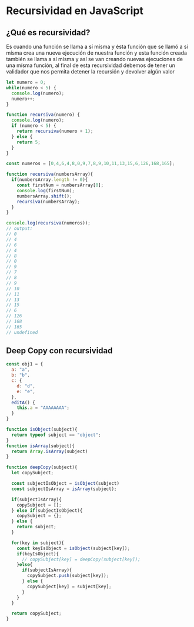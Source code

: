 # Recursividad en JavaScript

## ¿Qué es recursividad?

Es cuando una función se llama a sí mísma y ésta función que se llamó a sí mísma crea una nueva ejecución de nuestra función y esta función creada también se llama a sí mísma y así se van creando nuevas ejecuciones de una mísma función, al final de esta recursividad debemos de tener un validador que nos permita detener la recursión y devolver algún valor

```javascript
let numero = 0;
while(numero < 5) {
  console.log(numero);
  numero++;
}

function recursiva(numero) {
  console.log(numero);
  if (numero < 5) {
    return recursiva(numero + 1);
  } else {
    return 5;
  }
}
```
```javascript
const numeros = [0,4,6,4,8,0,9,7,8,9,10,11,13,15,6,126,168,165];

function recursiva(numbersArray){
  if(numbersArray.length != 0){
    const firstNum = numbersArray[0];
    console.log(firstNum);
    numbersArray.shift();
    recursiva(numbersArray);
  }
}

console.log(recursiva(numeros));
// output:
// 0
// 4
// 6
// 4
// 8
// 0
// 9
// 7
// 8
// 9
// 10
// 11
// 13
// 15
// 6
// 126
// 168
// 165
// undefined
```

## Deep Copy con recursividad

```javascript
const obj1 = {
  a: "a",
  b: "b",
  c: {
    d: "d",
    e: "e",
  },
  editA() {
    this.a = "AAAAAAAA";
  }
}

function isObject(subject){
  return typeof subject == "object";
}
function isArray(subject){
  return Array.isArray(subject)
}

function deepCopy(subject){
  let copySubject;

  const subjectIsObject = isObject(subject)
  const subjectIsArray = isArray(subject);

  if(subjectIsArray){
    copySubject = [];
  } else if(subjectIsObject){
    copySubject = {};
  } else {
    return subject;
  }

  for(key in subject){
    const keyIsObject = isObject(subject[key]);
    if(keyIsObject){
      // copySubject[key] = deepCopy(subject[key]);
    }else{
      if(subjectIsArray){
        copySubject.push(subject[key]);
      } else {
        copySubject[key] = subject[key];
      }
    }
  }

  return copySubject;
}
```